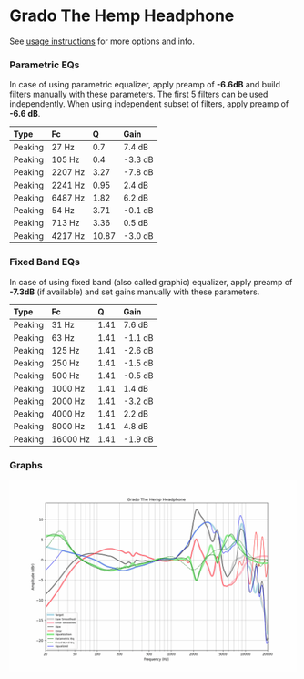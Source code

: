# Grado The Hemp Headphone
See [usage instructions](https://github.com/jaakkopasanen/AutoEq#usage) for more options and info.

### Parametric EQs
In case of using parametric equalizer, apply preamp of **-6.6dB** and build filters manually
with these parameters. The first 5 filters can be used independently.
When using independent subset of filters, apply preamp of **-6.6 dB**.

| Type    | Fc      |     Q | Gain    |
|:--------|:--------|:------|:--------|
| Peaking | 27 Hz   |  0.7  | 7.4 dB  |
| Peaking | 105 Hz  |  0.4  | -3.3 dB |
| Peaking | 2207 Hz |  3.27 | -7.8 dB |
| Peaking | 2241 Hz |  0.95 | 2.4 dB  |
| Peaking | 6487 Hz |  1.82 | 6.2 dB  |
| Peaking | 54 Hz   |  3.71 | -0.1 dB |
| Peaking | 713 Hz  |  3.36 | 0.5 dB  |
| Peaking | 4217 Hz | 10.87 | -3.0 dB |

### Fixed Band EQs
In case of using fixed band (also called graphic) equalizer, apply preamp of **-7.3dB**
(if available) and set gains manually with these parameters.

| Type    | Fc       |    Q | Gain    |
|:--------|:---------|:-----|:--------|
| Peaking | 31 Hz    | 1.41 | 7.6 dB  |
| Peaking | 63 Hz    | 1.41 | -1.1 dB |
| Peaking | 125 Hz   | 1.41 | -2.6 dB |
| Peaking | 250 Hz   | 1.41 | -1.5 dB |
| Peaking | 500 Hz   | 1.41 | -0.5 dB |
| Peaking | 1000 Hz  | 1.41 | 1.4 dB  |
| Peaking | 2000 Hz  | 1.41 | -3.2 dB |
| Peaking | 4000 Hz  | 1.41 | 2.2 dB  |
| Peaking | 8000 Hz  | 1.41 | 4.8 dB  |
| Peaking | 16000 Hz | 1.41 | -1.9 dB |

### Graphs
![](./Grado%20The%20Hemp%20Headphone.png)